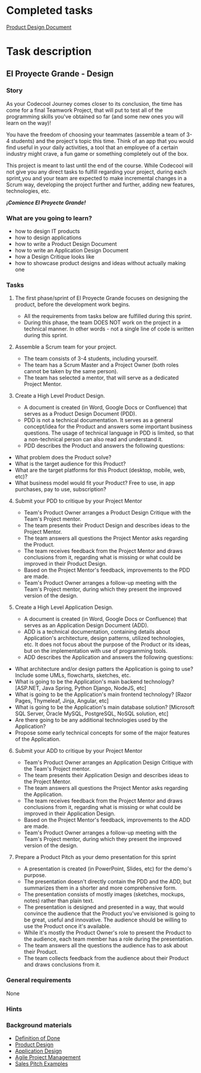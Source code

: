 # Completed tasks

[Product Design Document](https://docs.google.com/document/d/1Su0q0u17oY_mI8cetto7kreBt9q3LdmIQ_UDE27C1qU/edit?usp=sharing)



# Task description
## El Proyecte Grande - Design

### Story

As your Codecool Journey comes closer to its conclusion, the time has come for a final Teamwork Project, 
that will put to test all of the programming skills you've obtained so far (and some new ones you will learn on the way)!

You have the freedom of choosing your teammates (assemble a team of 3-4 students) and the project's topic this time.
Think of an app that you would find useful in your daily activities, a tool that an employee of a certain industry might crave,
a fun game or something completely out of the box.

This project is meant to last until the end of the course. While Codecool will not give you any direct tasks to fulfill regarding your project, 
during each sprint,you and your team are expected to make incremental changes in a Scrum way, developing the project further and further,
adding new features, technologies, etc.

***¡Comience El Proyecte Grande!***

### What are you going to learn?

- how to design IT products
- how to design applications
- how to write a Product Design Document
- how to write an Application Design Document
- how a Design Critique looks like
- how to showcase product designs and ideas without actually making one

### Tasks

1. The first phase/sprint of El Proyecte Grande focuses on designing the product, before the development work begins.
    - All the requirements from tasks below are fulfilled during this sprint.
    - During this phase, the team DOES NOT work on the project in a technical manner. In other words - not a single line of code is written during this sprint.

2. Assemble a Scrum team for your project.
    - The team consists of 3-4 students, including yourself.
    - The team has a Scrum Master and a Project Owner (both roles cannot be taken by the same person).
    - The team has selected a mentor, that will serve as a dedicated Project Mentor.

3. Create a High Level Product Design.
    - A document is created (in Word, Google Docs or Confluence) that serves as a Product Design Document (PDD).
    - PDD is not a technical documentation. It serves as a general concept/idea for the Product and answers some important business questions. The usage of technical language in PDD is limited, so that a non-technical person can also read and understand it.
    - PDD describes the Product and answers the following questions:
  - What problem does the Product solve?
  - What is the target audience for this Product?
  - What are the target platforms for this Product (desktop, mobile, web, etc)?
  - What business model would fit your Product? Free to use, in app purchases, pay to use, subscription?

4. Submit your PDD to critique by your Project Mentor
    - Team's Product Owner arranges a Product Design Critique with the Team's Project mentor.
    - The team presents their Product Design and describes ideas to the Project Mentor.
    - The team answers all questions the Project Mentor asks regarding the Product.
    - The team receives feedback from the Project Mentor and draws conclusions from it, regarding what is missing or what could be improved in their Product Design.
    - Based on the Project Mentor's feedback, improvements to the PDD are made.
    - Team's Product Owner arranges a follow-up meeting with the Team's Project mentor,  during which they present the improved version of the design.

5. Create a High Level Application Design.
    - A document is created (in Word, Google Docs or Confluence) that serves as an Application Design Document (ADD).
    - ADD is a technical documentation, containing details about Application's architecture, design patterns, utilized technologies, etc. It does not focus about the purpose of the Product or its ideas, but on the implementation with use of programming tools.
    - ADD describes the Application and answers the following questions:
  - What architecture and/or design patters the Application is going to use? Include some UMLs, flowcharts, sketches, etc.
  - What is going to be the Application's main backend technology? [ASP.NET, Java Spring, Python Django, NodeJS, etc]
  - What is going to be the Application's main frontend technology? [Razor Pages, Thymeleaf, Jinja, Angular, etc]
  - What is going to be the Application's main database solution? [Microsoft SQL Server, Oracle MySQL, PostgreSQL, NoSQL solution, etc]
  - Are there going to be any additional technologies used by the Application?
  - Propose some early technical concepts for some of the major features of the Application.

6. Submit your ADD to critique by your Project Mentor
    - Team's Product Owner arranges an Application Design Critique with the Team's Project mentor.
    - The team presents their Application Design and describes ideas to the Project Mentor.
    - The team answers all questions the Project Mentor asks regarding the Application.
    - The team receives feedback from the Project Mentor and draws conclusions from it, regarding what is missing or what could be improved in their Application Design.
    - Based on the Project Mentor's feedback, improvements to the ADD are made.
    - Team's Product Owner arranges a follow-up meeting with the Team's Project mentor,  during which they present the improved version of the design.

7. Prepare a Product Pitch as your demo presentation for this sprint
    - A presentation is created (in PowerPoint, Slides, etc) for the demo's purpose.
    - The presentation doesn't directly contain the PDD and the ADD, but summarizes them in a shorter and more comprehensive form.
    - The presentation consists of mostly images (sketches, mockups, notes) rather than plain text.
    - The presentation is designed and presented in a way, that would convince the audience that the Product you've envisioned is going to be great, useful and innovative. The audience should be willing to use the Product once it's available.
    - While it's mostly the Product Owner's role to present the Product to the audience, each team member has a role during the presentation.
    - The team answers all the questions the audience has to ask about their Product.
    - The team collects feedback from the audience about their Product and draws conclusions from it.

### General requirements

None

### Hints



### Background materials

- <i class="far fa-exclamation"></i> [Definition of Done](project/curriculum/materials/pages/methodology/definition-of-done.md)
- <i class="far fa-exclamation"></i> [Product Design](https://www.smashingmagazine.com/2018/01/comprehensive-guide-product-design/)
- <i class="far fa-exclamation"></i> [Application Design](https://xd.adobe.com/ideas/principles/web-design/web-page-design/)
- <i class="far fa-exclamation"></i> [Agile Project Management](https://journey.code.cool/v2/project/curriculum/materials/pages/methodology/agile-project-management.md)
- <i class="far fa-exclamation"></i> [Sales Pitch Examples](https://www.saleshacker.com/sales-pitch-examples/)
